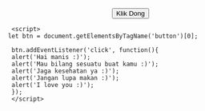 <!doctype html>
   <html>
  <head>
    <title>Sayang</title>
  </head>   
    
  <body>         
      <form>
          <center><button type="button">Klik Dong</button></center>
      </form>

      <script>
     let btn = document.getElementsByTagName('button')[0];
          
      btn.addEventListener('click', function(){
      alert('Hai manis :)');
      alert('Mau bilang sesuatu buat kamu :)');
      alert('Jaga kesehatan ya :)');
      alert('Jangan lupa makan :)');
      alert('I love you :)');
      });
      </script>
  </body>
</html>
